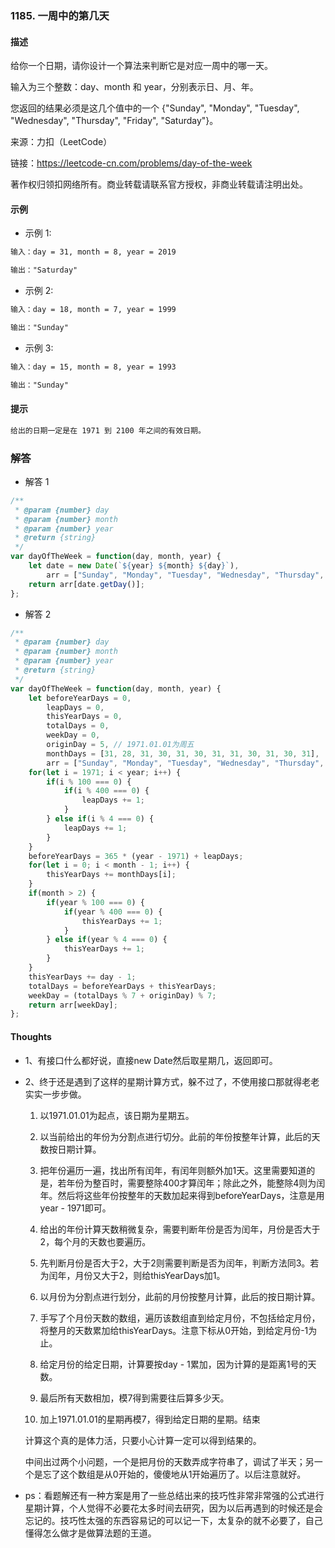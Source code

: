 ### 1185. 一周中的第几天

#### 描述

给你一个日期，请你设计一个算法来判断它是对应一周中的哪一天。

输入为三个整数：day、month 和 year，分别表示日、月、年。

您返回的结果必须是这几个值中的一个 {"Sunday", "Monday", "Tuesday", "Wednesday", "Thursday", "Friday", "Saturday"}。

来源：力扣（LeetCode）

链接：https://leetcode-cn.com/problems/day-of-the-week

著作权归领扣网络所有。商业转载请联系官方授权，非商业转载请注明出处。

#### 示例

+ 示例 1:
```md
输入：day = 31, month = 8, year = 2019

输出："Saturday"
```
+ 示例 2:
```md
输入：day = 18, month = 7, year = 1999

输出："Sunday"
```
+ 示例 3:
```md
输入：day = 15, month = 8, year = 1993

输出："Sunday"
```


#### 提示
```md
给出的日期一定是在 1971 到 2100 年之间的有效日期。
```

### 解答

+ 解答 1
```js
/**
 * @param {number} day
 * @param {number} month
 * @param {number} year
 * @return {string}
 */
var dayOfTheWeek = function(day, month, year) {
    let date = new Date(`${year} ${month} ${day}`),
        arr = ["Sunday", "Monday", "Tuesday", "Wednesday", "Thursday", "Friday", "Saturday"]
    return arr[date.getDay()];
};
```

+ 解答 2
```js
/**
 * @param {number} day
 * @param {number} month
 * @param {number} year
 * @return {string}
 */
var dayOfTheWeek = function(day, month, year) {
    let beforeYearDays = 0,
        leapDays = 0,
        thisYearDays = 0,
        totalDays = 0,
        weekDay = 0,
        originDay = 5, // 1971.01.01为周五
        monthDays = [31, 28, 31, 30, 31, 30, 31, 31, 30, 31, 30, 31],
        arr = ["Sunday", "Monday", "Tuesday", "Wednesday", "Thursday", "Friday", "Saturday"];
    for(let i = 1971; i < year; i++) {
        if(i % 100 === 0) {
            if(i % 400 === 0) {
                leapDays += 1;
            }
        } else if(i % 4 === 0) {
            leapDays += 1;
        }
    }
    beforeYearDays = 365 * (year - 1971) + leapDays;
    for(let i = 0; i < month - 1; i++) {
        thisYearDays += monthDays[i];
    }
    if(month > 2) {
        if(year % 100 === 0) {
            if(year % 400 === 0) {
                thisYearDays += 1;
            }
        } else if(year % 4 === 0) {
            thisYearDays += 1;
        }
    }
    thisYearDays += day - 1;
    totalDays = beforeYearDays + thisYearDays;
    weekDay = (totalDays % 7 + originDay) % 7;
    return arr[weekDay];
};
```

#### Thoughts

+ 1、有接口什么都好说，直接new Date然后取星期几，返回即可。

+ 2、终于还是遇到了这样的星期计算方式，躲不过了，不使用接口那就得老老实实一步步做。

  1. 以1971.01.01为起点，该日期为星期五。
  
  2. 以当前给出的年份为分割点进行切分。此前的年份按整年计算，此后的天数按日期计算。
  
  3. 把年份遍历一遍，找出所有闰年，有闰年则额外加1天。这里需要知道的是，若年份为整百时，需要整除400才算闰年；除此之外，能整除4则为闰年。然后将这些年份按整年的天数加起来得到beforeYearDays，注意是用year - 1971即可。

  4. 给出的年份计算天数稍微复杂，需要判断年份是否为闰年，月份是否大于2，每个月的天数也要遍历。

  5. 先判断月份是否大于2，大于2则需要判断是否为闰年，判断方法同3。若为闰年，月份又大于2，则给thisYearDays加1。

  6. 以月份为分割点进行划分，此前的月份按整月计算，此后的按日期计算。

  7. 手写了个月份天数的数组，遍历该数组直到给定月份，不包括给定月份，将整月的天数累加给thisYearDays。注意下标从0开始，到给定月份-1为止。

  8. 给定月份的给定日期，计算要按day - 1累加，因为计算的是距离1号的天数。

  9. 最后所有天数相加，模7得到需要往后算多少天。

  10. 加上1971.01.01的星期再模7，得到给定日期的星期。结束

  计算这个真的是体力活，只要小心计算一定可以得到结果的。

  中间出过两个小问题，一个是把月份的天数弄成字符串了，调试了半天；另一个是忘了这个数组是从0开始的，傻傻地从1开始遍历了。以后注意就好。

+ ps：看题解还有一种方案是用了一些总结出来的技巧性非常非常强的公式进行星期计算，个人觉得不必要花太多时间去研究，因为以后再遇到的时候还是会忘记的。技巧性太强的东西容易记的可以记一下，太复杂的就不必要了，自己懂得怎么做才是做算法题的王道。